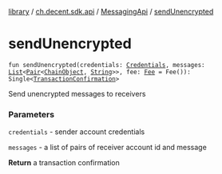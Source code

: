 [library](../../index.md) / [ch.decent.sdk.api](../index.md) / [MessagingApi](index.md) / [sendUnencrypted](./send-unencrypted.md)

# sendUnencrypted

`fun sendUnencrypted(credentials: `[`Credentials`](../../ch.decent.sdk.crypto/-credentials/index.md)`, messages: `[`List`](https://kotlinlang.org/api/latest/jvm/stdlib/kotlin.collections/-list/index.html)`<`[`Pair`](https://kotlinlang.org/api/latest/jvm/stdlib/kotlin/-pair/index.html)`<`[`ChainObject`](../../ch.decent.sdk.model/-chain-object/index.md)`, `[`String`](https://kotlinlang.org/api/latest/jvm/stdlib/kotlin/-string/index.html)`>>, fee: `[`Fee`](../../ch.decent.sdk.model/-fee/index.md)` = Fee()): Single<`[`TransactionConfirmation`](../../ch.decent.sdk.model/-transaction-confirmation/index.md)`>`

Send unencrypted messages to receivers

### Parameters

`credentials` - sender account credentials

`messages` - a list of pairs of receiver account id and message

**Return**
a transaction confirmation

